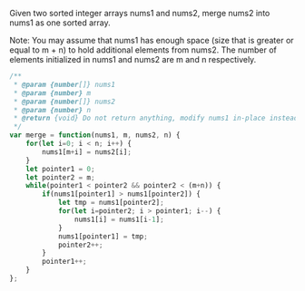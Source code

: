Given two sorted integer arrays nums1 and nums2, merge nums2 into nums1 as one sorted array.

Note:
You may assume that nums1 has enough space (size that is greater or equal to m + n) to hold additional elements from nums2. The number of elements initialized in nums1 and nums2 are m and n respectively.


```js
/**
 * @param {number[]} nums1
 * @param {number} m
 * @param {number[]} nums2
 * @param {number} n
 * @return {void} Do not return anything, modify nums1 in-place instead.
 */
var merge = function(nums1, m, nums2, n) {
    for(let i=0; i < n; i++) {
        nums1[m+i] = nums2[i];
    }
    let pointer1 = 0;
    let pointer2 = m;
    while(pointer1 < pointer2 && pointer2 < (m+n)) {
        if(nums1[pointer1] > nums1[pointer2]) {
            let tmp = nums1[pointer2];
            for(let i=pointer2; i > pointer1; i--) {
                nums1[i] = nums1[i-1];
            }
            nums1[pointer1] = tmp;
            pointer2++;
        }
        pointer1++;
    }
};
```
